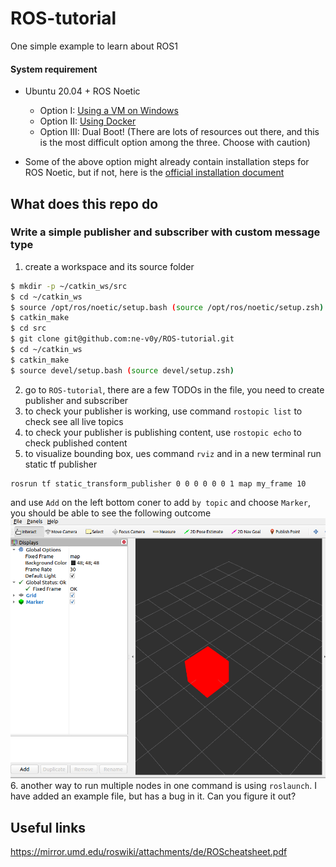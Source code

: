 # ROS-tutorial
One simple example to learn about ROS1


#### System requirement
- Ubuntu 20.04 + ROS Noetic
  - Option I: [Using a VM on Windows](https://github.com/sutd-robotics/virtualbox-ubuntu-ros)
  - Option II: [Using Docker](https://varhowto.com/install-ros-noetic-docker/)    
  - Option III: Dual Boot! (There are lots of resources out there, and this is the most difficult option among the three. Choose with caution)

- Some of the above option might already contain installation steps for ROS Noetic, but if not, here is the [official installation document](http://wiki.ros.org/noetic/Installation/Ubuntu) 

## What does this repo do
### Write a simple publisher and subscriber with custom message type
1. create a workspace and its source folder
```bash
$ mkdir -p ~/catkin_ws/src
$ cd ~/catkin_ws
$ source /opt/ros/noetic/setup.bash (source /opt/ros/noetic/setup.zsh)
$ catkin_make
$ cd src
$ git clone git@github.com:ne-v0y/ROS-tutorial.git
$ cd ~/catkin_ws
$ catkin_make
$ source devel/setup.bash (source devel/setup.zsh)
```
2. go to `ROS-tutorial`, there are a few TODOs in the file, you need to create publisher and subscriber
3. to check your publisher is working, use command `rostopic list` to check see all live topics
4. to check your publisher is publishing content, use `rostopic echo` to check published content
5. to visualize bounding box, ues command `rviz` and in a new terminal run static tf publisher
```
rosrun tf static_transform_publisher 0 0 0 0 0 0 1 map my_frame 10
```
and use `Add` on the left bottom coner to add `by topic` and choose `Marker`, you should be able to see the following outcome
![outcome](out.png "Outcome")
6. another way to run multiple nodes in one command is using `roslaunch`. I have added an example file, but has a bug in it. Can you figure it out?


## Useful links
https://mirror.umd.edu/roswiki/attachments/de/ROScheatsheet.pdf
